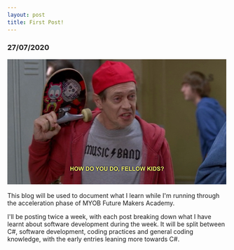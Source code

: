 ```yaml
---
layout: post
title: First Post!
---
```


### 27/07/2020

![Hello fellow young people!]( images/how-do-you-do-fellow-kids-jpg.jpg "Hello fellow young people!")


This blog will be used to document what I learn while I'm running through the acceleration phase of MYOB Future Makers Academy.  

I'll be posting twice a week, with each post breaking down what I have learnt about software development during the week.  It will be split between C#, software development, coding practices and general coding knowledge, with the early entries leaning more towards C#.

